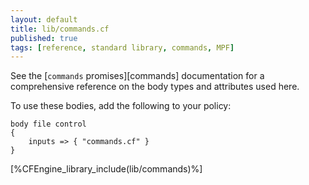 ```yaml
---
layout: default
title: lib/commands.cf
published: true
tags: [reference, standard library, commands, MPF]
---
```


See the [`commands` promises][commands] documentation for a
comprehensive reference on the body types and attributes used here.

To use these bodies, add the following to your policy:

```cf3
body file control
{
	inputs => { "commands.cf" }
}
```

[%CFEngine_library_include(lib/commands)%]
